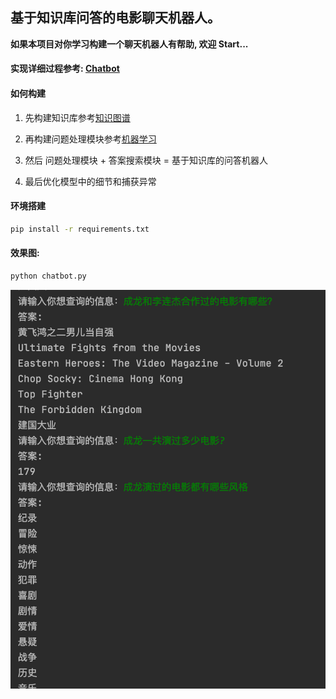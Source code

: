 ## 基于知识库问答的电影聊天机器人。

**如果本项目对你学习构建一个聊天机器人有帮助, 欢迎 Start...**

#### 实现详细过程参考: [Chatbot](https://mrzhang3389.github.io/chatbot/)

#### 如何构建

1. 先构建知识库参考[知识图谱](https://github.com/Mrzhang3389/chatbot/tree/master/KnowledgeGraph)

2. 再构建问题处理模块参考[机器学习](https://github.com/Mrzhang3389/chatbot/tree/master/MachineLearning)

3. 然后 问题处理模块 + 答案搜索模块 = 基于知识库的问答机器人

4. 最后优化模型中的细节和捕获异常

#### 环境搭建

```bash
pip install -r requirements.txt
```

#### 效果图:

```bash
python chatbot.py
```

![example](assets/example.png)

